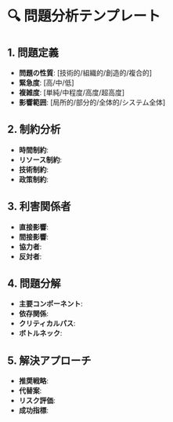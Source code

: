 # 🔍 問題分析テンプレート

## 1. 問題定義
- **問題の性質**: [技術的/組織的/創造的/複合的]
- **緊急度**: [高/中/低]
- **複雑度**: [単純/中程度/高度/超高度]
- **影響範囲**: [局所的/部分的/全体的/システム全体]

## 2. 制約分析
- **時間制約**: 
- **リソース制約**: 
- **技術制約**: 
- **政策制約**: 

## 3. 利害関係者
- **直接影響**: 
- **間接影響**: 
- **協力者**: 
- **反対者**: 

## 4. 問題分解
- **主要コンポーネント**: 
- **依存関係**: 
- **クリティカルパス**: 
- **ボトルネック**: 

## 5. 解決アプローチ
- **推奨戦略**: 
- **代替案**: 
- **リスク評価**: 
- **成功指標**: 
